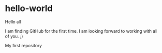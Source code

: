 # hello-world

Hello all

I am finding GitHub for the first time.
I am looking forward to working with all of you.  ;)

My first repository
